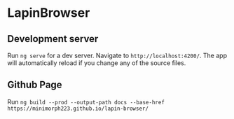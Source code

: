 # LapinBrowser

## Development server

Run `ng serve` for a dev server. Navigate to `http://localhost:4200/`. The app will automatically reload if you change any of the source files.

## Github Page 
Run `ng build --prod --output-path docs --base-href https://minimorph223.github.io/lapin-browser/`